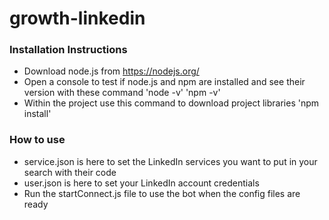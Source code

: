 # growth-linkedin

### Installation Instructions

- Download node.js from https://nodejs.org/
- Open a console to test if node.js and npm are installed and see their version with these command 
        'node -v'
        'npm -v'
- Within the project use this command to download project libraries 
        'npm install'

### How to use

- service.json is here to set the LinkedIn services you want to put in your search with their code
- user.json is here to set your LinkedIn account credentials
- Run the startConnect.js file to use the bot when the config files are ready
